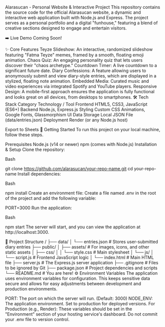 Alarasucan - Personal Website & Interactive Project
This repository contains the source code for the official Alarasucan website, a dynamic and interactive web application built with Node.js and Express. The project serves as a personal portfolio and a digital "funhouse," featuring a blend of creative sections designed to engage and entertain visitors.

➡️ Live Demo Coming Soon!

✨ Core Features
Teyze Slideshow: An interactive, randomized slideshow featuring "Fatma Teyze" memes, framed by a smooth, floating emoji animation.
Chaos Quiz: An engaging personality quiz that lets users discover their "chaos archetype."
Countdown Timer: A live countdown to a significant future date.
Diary Confessions: A feature allowing users to anonymously submit and view diary-style entries, which are displayed in a stylized, floating note animation.
Embedded Media: Curated music and video experiences via integrated Spotify and YouTube players.
Responsive Design: A mobile-first approach ensures the application is fully functional and looks great on all devices, from desktops to smartphones.
🛠️ Tech Stack
Category	Technology / Tool
Frontend	HTML5, CSS3, JavaScript (ES6+)
Backend	Node.js, Express.js
Styling	Custom CSS Animations, Google Fonts, Glassmorphism UI
Data Storage	Local JSON File (data/entries.json)
Deployment	Render (or any Node.js host)

Export to Sheets
🚀 Getting Started
To run this project on your local machine, follow these steps.

Prerequisites
Node.js (v14 or newer)
npm (comes with Node.js)
Installation & Setup
Clone the repository:

Bash

git clone https://github.com/alarasucan/your-repo-name.git
cd your-repo-name
Install dependencies:

Bash

npm install
Create an environment file:
Create a file named .env in the root of the project and add the following variable:

PORT=3000
Run the application:

Bash

npm start
The server will start, and you can view the application at http://localhost:3000.

📁 Project Structure
/
├── data/
│   └── entries.json         # Stores user-submitted diary entries
├── public/
│   ├── assets/              # For images, icons, and other static assets
│   ├── css/
│   │   └── style.css        # Main stylesheet
│   └── js/
│       └── script.js        # Frontend JavaScript logic
│   └── index.html           # Main HTML file
├── server.js                # The Express.js server application
├── .gitignore               # Files to be ignored by Git
├── package.json             # Project dependencies and scripts
└── README.md                # You are here!
⚙️ Environment Variables
The application uses environment variables for configuration. This keeps sensitive data secure and allows for easy adjustments between development and production environments.

PORT: The port on which the server will run. (Default: 3000)
NODE_ENV: The application environment. Set to production for deployed versions.
For Production (e.g., Render): These variables should be set in the "Environment" section of your hosting service's dashboard. Do not commit your .env file to version control.